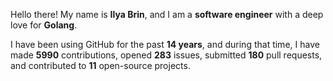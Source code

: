 Hello there! My name is **Ilya Brin**, and I am a **software engineer** with a deep love for **Golang**.

I have been using GitHub for the past **14 years**, and during that time, I have made **5990** contributions, opened **283** issues, submitted **180** pull requests, and contributed to **11** open-source projects.
